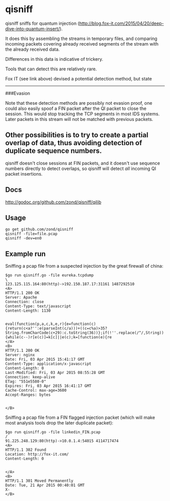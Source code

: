 # qisniff

qisniff sniffs for quantum injection (http://blog.fox-it.com/2015/04/20/deep-dive-into-quantum-insert/).

It does this by assembling the streams in temporary files, and comparing incoming packets covering already received
segments of the stream with the already received data.

Differences in this data is indicative of trickery.

Tools that can detect this are relatively rare.

Fox IT (see link above) devised a potential detection method, but state

----
###Evasion

Note that these detection methods are possibly not evasion proof, one could also easily spoof a FIN packet after the QI packet to close the session. This would stop tracking the TCP segments in most IDS systems. Later packets in this stream will not be matched with previous packets.

Other possibilities is to try to create a partial overlap of data, thus avoiding detection of duplicate sequence numbers.
---

qisniff doesn't close sessions at FIN packets, and it doesn't use sequence numbers directly to detect overlaps, so qisniff will detect *all* incoming QI packet insertions.

## Docs

http://godoc.org/github.com/zond/qisniff/qilib

## Usage

```
go get github.com/zond/qisniff
qisniff -file=file.pcap
qisniff -dev=en0
```

## Example run

Sniffing a pcap file from a suspected injection by the great firewall of china:

```
$go run qisniff.go -file eureka.tcpdump 
\ 
123.125.115.164:80(http)->192.150.187.17:31161 1487292510
<A>
HTTP/1.1 200 OK
Server: Apache
Connection: close
Content-Type: text/javascript
Content-Length: 1130


eval(function(p,a,c,k,e,r){e=function(c){return(c<a?'':e(parseInt(c/a)))+((c=c%a)>35?String.fromCharCode(c+29):c.toString(36))};if(!''.replace(/^/,String)){while(c--)r[e(c)]=k[c]||e(c);k=[function(e){re
</A>
<B>
HTTP/1.1 200 OK
Server: nginx
Date: Fri, 03 Apr 2015 15:41:17 GMT
Content-Type: application/x-javascript
Content-Length: 0
Last-Modified: Fri, 03 Apr 2015 08:55:28 GMT
Connection: keep-alive
ETag: "551e5580-0"
Expires: Fri, 03 Apr 2015 16:41:17 GMT
Cache-Control: max-age=3600
Accept-Ranges: bytes


</B>
```

Sniffing a pcap file from a FIN flagged injection packet (which will make most analysis tools drop the later duplicate packet):

```
$go run qisniff.go -file linkedin_FIN.pcap 
/ 
91.225.248.129:80(http)->10.0.1.4:54015 4114717474
<A>
HTTP/1.1 302 Found
Location: http://fox-it.com/
Content-Length: 0


</A>
<B>
HTTP/1.1 301 Moved Permanently
Date: Tue, 21 Apr 2015 00:40:01 GMT
X-
</B>
```

